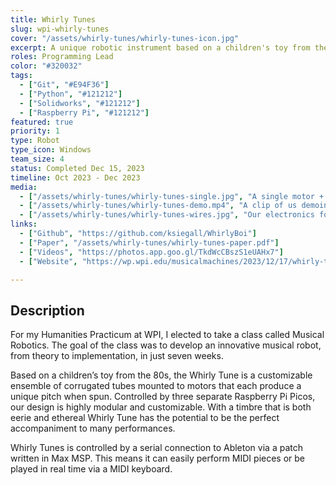```yaml
---
title: Whirly Tunes
slug: wpi-whirly-tunes
cover: "/assets/whirly-tunes/whirly-tunes-icon.jpg"
excerpt: A unique robotic instrument based on a children's toy from the 80s.
roles: Programming Lead
color: "#320032"
tags:
  - ["Git", "#E94F36"]
  - ["Python", "#121212"]
  - ["Solidworks", "#121212"]
  - ["Raspberry Pi", "#121212"]
featured: true
priority: 1
type: Robot
type_icon: Windows
team_size: 4
status: Completed Dec 15, 2023
timeline: Oct 2023 - Dec 2023
media:
  - ["/assets/whirly-tunes/whirly-tunes-single.jpg", "A single motor + tube assembly."]
  - ["/assets/whirly-tunes/whirly-tunes-demo.mp4", "A clip of us demoing our final robot to the class."]
  - ["/assets/whirly-tunes/whirly-tunes-wires.jpg", "Our electronics for a single module, which controls 4 motors."]
links:
  - ["Github", "https://github.com/ksiegall/WhirlyBoi"]
  - ["Paper", "/assets/whirly-tunes/whirly-tunes-paper.pdf"]
  - ["Videos", "https://photos.app.goo.gl/TkdWcCBszS1eUAHx7"]
  - ["Website", "https://wp.wpi.edu/musicalmachines/2023/12/17/whirly-tunes/"]

---
```



## Description
For my Humanities Practicum at WPI, I elected to take a class called Musical Robotics. The goal of the class was to develop an innovative musical robot, from theory to implementation, in just seven weeks.

Based on a children’s toy from the 80s, the Whirly Tune is a customizable ensemble of corrugated tubes mounted to motors that each produce a unique pitch when spun. Controlled by three separate Raspberry Pi Picos, our design is highly modular and customizable. With a timbre that is both eerie and ethereal Whirly Tune has the potential to be the perfect accompaniment to many performances.

Whirly Tunes is controlled by a serial connection to Ableton via a patch written in Max MSP. This means it can easily perform MIDI pieces or be played in real time via a MIDI keyboard.